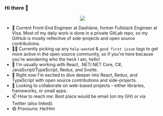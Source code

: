 ### Hi there 👋

<p align="center">
  <img src="https://github-readme-stats.vercel.app/api?username=ghosts&count_private=true" />
</p>

- 🏢 Current Front-End Engineer at Dashlane, former Fullstack Engineer at Visa. Most of my daily work is done in a private GitLab repo, so my GitHub is mostly reflective of side-projects and open source contributions.
- 👷‍♂️ Currently picking up any `help-wanted` & `good first issue` tags to get more active in the open source community, so if you're here because you're wondering who the heck I am, hello!
- 🧠 I'm usually working with React, .NET/.NET Core, C#, JavaScript/TypeScript, Redux, and Svelte.
- 🌱 Right now I'm excited to dive deeper into React, Redux, and TypeScript with open source contributions and side-projects.
- 👀 Looking to collaborate on web-based projects - either libraries, frameworks, or small apps.
- 📫 How to reach me: Best place would be email (on my GH) or via Twitter (also linked).
- 😄 Pronouns: He/Him
